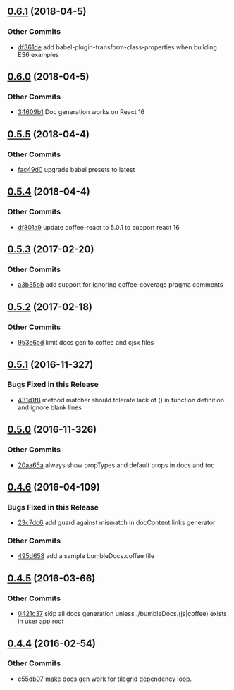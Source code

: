 ## [0.6.1](https://github.com/littlebee/bumble-docs.git/compare/0.6.0...0.6.1) (2018-04-5)


### Other Commits
* [df361de](https://github.com/littlebee/bumble-docs.git/commit/df361de2cde5c5c7c9e151cba256055e19676949) add babel-plugin-transform-class-properties when building ES6 examples

## [0.6.0](https://github.com/littlebee/bumble-docs.git/compare/0.5.5...0.6.0) (2018-04-5)


### Other Commits
* [34609b1](https://github.com/littlebee/bumble-docs.git/commit/34609b1369a85417be96b3a3e560081e7f30ca31) Doc generation works on React 16

## [0.5.5](https://github.com/littlebee/bumble-docs.git/compare/0.5.4...0.5.5) (2018-04-4)


### Other Commits
* [fac49d0](https://github.com/littlebee/bumble-docs.git/commit/fac49d0c84263d64520798112e708b98b5b91d08) upgrade babel presets to latest

## [0.5.4](https://github.com/littlebee/bumble-docs.git/compare/0.5.3...0.5.4) (2018-04-4)


### Other Commits
* [df801a9](https://github.com/littlebee/bumble-docs.git/commit/df801a97bedfd41105556b0759591c2a4845d89c) update coffee-react to 5.0.1 to support react 16

## [0.5.3](https://github.com/littlebee/bumble-docs.git/compare/0.5.2...0.5.3) (2017-02-20)


### Other Commits
* [a3b35bb](https://github.com/littlebee/bumble-docs.git/commit/a3b35bb1f361062e747ffdde186dcb45de53289c) add support for ignoring coffee-coverage pragma comments

## [0.5.2](https://github.com/littlebee/bumble-docs.git/compare/0.5.1...0.5.2) (2017-02-18)


### Other Commits
* [953e6ad](https://github.com/littlebee/bumble-docs.git/commit/953e6ad7da431657a4b071bc672395657f5c9cda) limit docs gen to coffee and cjsx files

## [0.5.1](https://github.com/littlebee/bumble-docs.git/compare/0.5.0...0.5.1) (2016-11-327)


### Bugs Fixed in this Release
* [431d1f8](https://github.com/littlebee/bumble-docs.git/commit/431d1f847f5e2c0de6143807aa577581f56e9e2c)  method matcher should tolerate lack of () in function definition and ignore blank lines

## [0.5.0](https://github.com/littlebee/bumble-docs.git/compare/0.4.6...0.5.0) (2016-11-326)


### Other Commits
* [20aa65a](https://github.com/littlebee/bumble-docs.git/commit/20aa65a65acddfdc24927aec7ab8f65e5f562113) always show propTypes and default props in docs and toc

## [0.4.6](https://github.com/littlebee/bumble-docs.git/compare/0.4.5...0.4.6) (2016-04-109)


### Bugs Fixed in this Release
* [23c7dc6](https://github.com/littlebee/bumble-docs.git/commit/23c7dc61438f5908a934cd4f33edd2333eec2b89)  add guard against mismatch in docContent links generator

### Other Commits
* [495d658](https://github.com/littlebee/bumble-docs.git/commit/495d65847e8f00902fb5ecd9b4c824020fd0de59) add a sample bumbleDocs.coffee file

## [0.4.5](https://github.com/littlebee/bumble-docs.git/compare/0.4.4...0.4.5) (2016-03-66)


### Other Commits
* [0421c37](https://github.com/littlebee/bumble-docs.git/commit/0421c37c8318dc6a38dd80a34add30c24d617e40) skip all docs generation unless ./bumbleDocs.(js|coffee) exists in user app root

## [0.4.4](https://github.com/littlebee/bumble-docs.git/compare/0.0.0...0.4.4) (2016-02-54)


### Other Commits
* [c55db07](https://github.com/littlebee/bumble-docs.git/commit/c55db07b1b0866bd04db74f6bec86a12113e393c) make docs gen work for tilegrid dependency loop.

